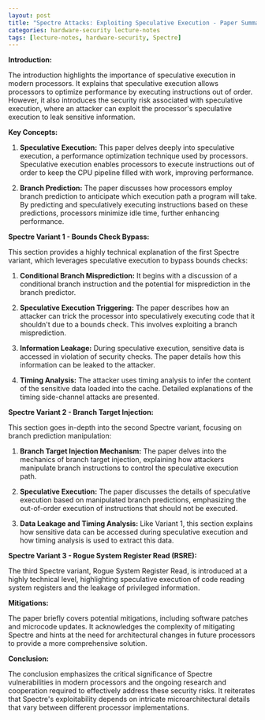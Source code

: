 ```yaml
---
layout: post
title: "Spectre Attacks: Exploiting Speculative Execution - Paper Summary"
categories: hardware-security lecture-notes
tags: [lecture-notes, hardware-security, Spectre]
---
```


**Introduction:**

The introduction highlights the importance of speculative execution in modern processors. It explains that speculative execution allows processors to optimize performance by executing instructions out
of order. However, it also introduces the security risk associated with speculative execution, where an attacker can exploit the processor's speculative execution to leak sensitive information.

**Key Concepts:**

1. **Speculative Execution:** This paper delves deeply into speculative execution, a performance optimization technique used by processors. Speculative execution enables processors to execute
   instructions out of order to keep the CPU pipeline filled with work, improving performance.

2. **Branch Prediction:** The paper discusses how processors employ branch prediction to anticipate which execution path a program will take. By predicting and speculatively executing instructions
   based on these predictions, processors minimize idle time, further enhancing performance.

**Spectre Variant 1 - Bounds Check Bypass:**

This section provides a highly technical explanation of the first Spectre variant, which leverages speculative execution to bypass bounds checks:

1. **Conditional Branch Misprediction:** It begins with a discussion of a conditional branch instruction and the potential for misprediction in the branch predictor.

2. **Speculative Execution Triggering:** The paper describes how an attacker can trick the processor into speculatively executing code that it shouldn't due to a bounds check. This involves exploiting
   a branch misprediction.

3. **Information Leakage:** During speculative execution, sensitive data is accessed in violation of security checks. The paper details how this information can be leaked to the attacker.

4. **Timing Analysis:** The attacker uses timing analysis to infer the content of the sensitive data loaded into the cache. Detailed explanations of the timing side-channel attacks are presented.

**Spectre Variant 2 - Branch Target Injection:**

This section goes in-depth into the second Spectre variant, focusing on branch prediction manipulation:

1. **Branch Target Injection Mechanism:** The paper delves into the mechanics of branch target injection, explaining how attackers manipulate branch instructions to control the speculative execution
   path.

2. **Speculative Execution:** The paper discusses the details of speculative execution based on manipulated branch predictions, emphasizing the out-of-order execution of instructions that should not
   be executed.

3. **Data Leakage and Timing Analysis:** Like Variant 1, this section explains how sensitive data can be accessed during speculative execution and how timing analysis is used to extract this data.

**Spectre Variant 3 - Rogue System Register Read (RSRE):**

The third Spectre variant, Rogue System Register Read, is introduced at a highly technical level, highlighting speculative execution of code reading system registers and the leakage of privileged
information.

**Mitigations:**

The paper briefly covers potential mitigations, including software patches and microcode updates. It acknowledges the complexity of mitigating Spectre and hints at the need for architectural changes
in future processors to provide a more comprehensive solution.

**Conclusion:**

The conclusion emphasizes the critical significance of Spectre vulnerabilities in modern processors and the ongoing research and cooperation required to effectively address these security risks. It
reiterates that Spectre's exploitability depends on intricate microarchitectural details that vary between different processor implementations.
